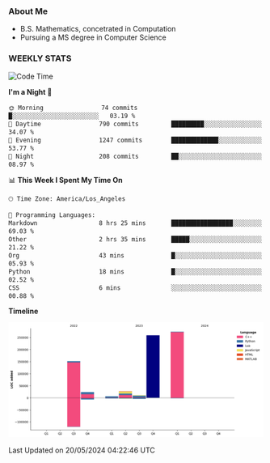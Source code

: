 ### About Me

- B.S. Mathematics, concetrated in Computation
- Pursuing a MS degree in Computer Science


### WEEKLY STATS
<!--START_SECTION:waka-->
![Code Time](http://img.shields.io/badge/Code%20Time-80%20hrs%2055%20mins-blue)

**I'm a Night 🦉** 

```text
🌞 Morning                74 commits          █░░░░░░░░░░░░░░░░░░░░░░░░   03.19 % 
🌆 Daytime                790 commits         █████████░░░░░░░░░░░░░░░░   34.07 % 
🌃 Evening                1247 commits        █████████████░░░░░░░░░░░░   53.77 % 
🌙 Night                  208 commits         ██░░░░░░░░░░░░░░░░░░░░░░░   08.97 % 
```


📊 **This Week I Spent My Time On** 

```text
🕑︎ Time Zone: America/Los_Angeles

💬 Programming Languages: 
Markdown                 8 hrs 25 mins       █████████████████░░░░░░░░   69.03 % 
Other                    2 hrs 35 mins       █████░░░░░░░░░░░░░░░░░░░░   21.22 % 
Org                      43 mins             █░░░░░░░░░░░░░░░░░░░░░░░░   05.93 % 
Python                   18 mins             █░░░░░░░░░░░░░░░░░░░░░░░░   02.52 % 
CSS                      6 mins              ░░░░░░░░░░░░░░░░░░░░░░░░░   00.88 % 
```

**Timeline**

![Lines of Code chart](https://raw.githubusercontent.com/nickocruzm/nickocruzm/main/assets/bar_graph.png)


 Last Updated on 20/05/2024 04:22:46 UTC
<!--END_SECTION:waka-->
